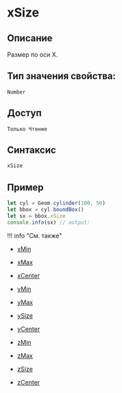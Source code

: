 # xSize

## Описание
Размер по оси X.

## Тип значения свойства:
`Number`

## Доступ
`Только Чтение`

## Синтаксис
``` javascript
xSize
```
## Пример
``` javascript linenums="1"
let cyl = Geom.cylinder(100, 50)
let bbox = cyl.boundBox()
let sx = bbox.xSize
console.info(sx) // output:
```
!!! info "См. также"

- [xMin](./xMin.md)

- [xMax](./xMax.md)

- [xCenter](./xCenter.md)

- [yMin](./yMin.md)

- [yMax](./yMax.md)

- [ySize](./ySize.md)

- [yCenter](./yCenter.md)

- [zMin](./zMin.md)

- [zMax](./zMax.md)

- [zSize](./zSize.md)

- [zCenter](./zCenter.md)
